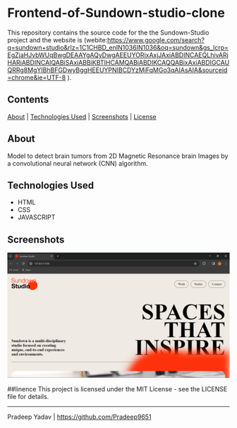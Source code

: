 # Frontend-of-Sundown-studio-clone

This repository contains the source code for the the Sundown-Studio  project and the website is (webite:https://www.google.com/search?q=sundown+studio&rlz=1C1CHBD_enIN1036IN1036&oq=sundown&gs_lcrp=EgZjaHJvbWUqBwgDEAAYgAQyDwgAEEUYORixAxjJAxiABDINCAEQLhivARjHARiABDINCAIQABiSAxiABBiKBTIHCAMQABiABDIKCAQQABixAxiABDIGCAUQRRg8MgYIBhBFGDwyBggHEEUYPNIBCDYzMjFqMGo3qAIAsAIA&sourceid=chrome&ie=UTF-8 ).

## Contents

[About](#about) | [Technologies Used](#technologies-used) | [Screenshots](#screenshots) | [License](#license)

## About

Model to detect brain tumors from 2D Magnetic Resonance brain Images by a convolutional neural network (CNN) algorithm.

## Technologies Used
- HTML
- CSS
- JAVASCRIPT
## Screenshots
![1](https://github.com/Pradeep9651/Frontend-of-Sundown-studio-clone/blob/main/Screenshot%202024-02-05%20154000.png)

##linence
This project is licensed under the MIT License - see the LICENSE file for details.
***

Pradeep Yadav | https://github.com/Pradeep9651
